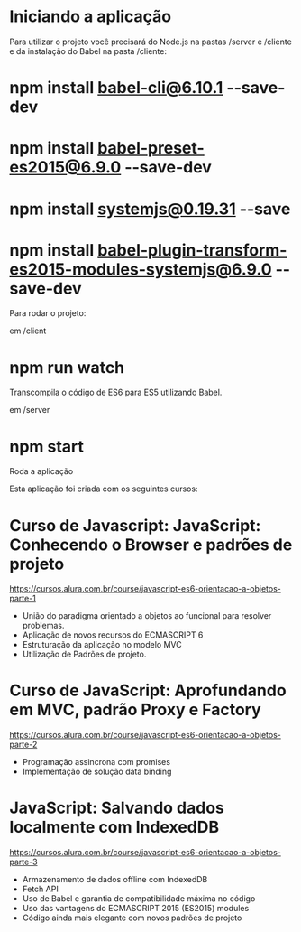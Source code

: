 # Iniciando a aplicação

Para utilizar o projeto você precisará do Node.js na pastas /server e /cliente e da instalação do Babel na pasta /cliente:

# npm install babel-cli@6.10.1 --save-dev
# npm install babel-preset-es2015@6.9.0 --save-dev
# npm install systemjs@0.19.31 --save
# npm install babel-plugin-transform-es2015-modules-systemjs@6.9.0 --save-dev

Para rodar o projeto:

em /client
# npm run watch
Transcompila o código de ES6 para ES5 utilizando Babel.

em /server
# npm start
Roda a aplicação

Esta aplicação foi criada com os seguintes cursos:

# Curso de Javascript: JavaScript: Conhecendo o Browser e padrões de projeto
https://cursos.alura.com.br/course/javascript-es6-orientacao-a-objetos-parte-1

- União do paradigma orientado a objetos ao funcional para resolver problemas.
- Aplicação de novos recursos do ECMASCRIPT 6
- Estruturação da aplicação no modelo MVC
- Utilização de Padrões de projeto.

# Curso de JavaScript: Aprofundando em MVC, padrão Proxy e Factory
https://cursos.alura.com.br/course/javascript-es6-orientacao-a-objetos-parte-2

- Programação assincrona com promises
- Implementação de solução data binding

# JavaScript: Salvando dados localmente com IndexedDB
https://cursos.alura.com.br/course/javascript-es6-orientacao-a-objetos-parte-3

 - Armazenamento de dados offline com IndexedDB
 - Fetch API
 - Uso de Babel e garantia de compatibilidade máxima no código
 - Uso das vantagens do ECMASCRIPT 2015 (ES2015) modules
 - Código ainda mais elegante com novos padrões de projeto
